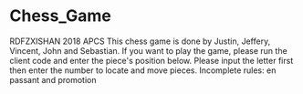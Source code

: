 # Chess_Game
RDFZXISHAN 2018 APCS
This chess game is done by Justin, Jeffery, Vincent, John and Sebastian.
If you want to play the game, please run the client code and enter the piece's position below.
Please input the letter first then enter the number to locate and move pieces.
Incomplete rules: en passant and promotion